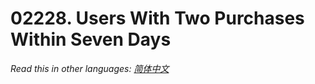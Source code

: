 # 02228. Users With Two Purchases Within Seven Days

  _Read this in other languages:_
    [_简体中文_](README.zh-CN.md)

